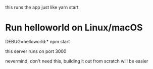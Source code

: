 

this runs the app just like yarn start

# Run helloworld on Linux/macOS
DEBUG=helloworld:* npm start

 this server runs on port 3000 

 nevermind, don't need this, building it out from scratch will be easier